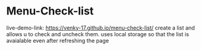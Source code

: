 # Menu-Check-list
live-demo-link: https://venky-17.github.io/menu-check-list/
create a list and allows u to check and uncheck them. uses local storage so that the list is avaialable even after refreshing the page
